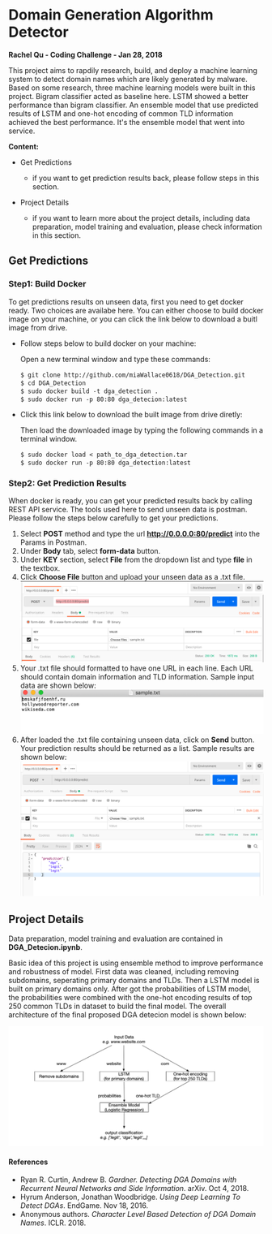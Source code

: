 # Domain Generation Algorithm Detector

**Rachel Qu - Coding Challenge - Jan 28, 2018**

This project aims to rapdily research, build, and deploy a machine learning system to detect domain names which are likely generated by malware. Based on some research, three machine learning models were built in this project. Bigram classifier acted as baseline here. LSTM showed a better performance than bigram classifier. An ensemble model that use predicted results of LSTM and one-hot encoding of common TLD information achieved the best performance. It's the ensemble model that went into service. 

**Content:**

* Get Predictions 
	- if you want to get prediction results back, please follow steps in this section.

* Project Details
	- if you want to learn more about the project details, including data preparation, model training and evaluation, please check information in this section. 
 


## Get Predictions

### Step1: Build Docker  

To get predictions results on unseen data, first you need to get docker ready. Two choices are availabe here. You can either choose to build docker image on your machine, or you can click the link below to download a buitl image from drive. 

* Follow steps below to build docker on your machine: 

	Open a new terminal window and type these commands:

	```
	$ git clone http://github.com/miaWallace0618/DGA_Detection.git
	$ cd DGA_Detection
	$ sudo docker build -t dga_detection .
	$ sudo docker run -p 80:80 dga_detecion:latest
	```

* Click this link below to download the built image from drive diretly:
	
	Then load the downloaded image by typing the following commands in a terminal window. 
	
	```
	$ sudo docker load < path_to_dga_detection.tar
	$ sudo docker run -p 80:80 dga_detection:latest

	```


### Step2: Get Prediction Results

When docker is ready, you can get your predicted results back by calling REST API service. The tools used here to send unseen data is postman. Please follow the steps below carefully to get your predictions. 

1. Select **POST** method and type the url **http://0.0.0.0:80/predict** into the Params in Postman. 
2. Under **Body** tab, select **form-data** button.
3. Under **KEY** section, select **File** from the dropdown list and type **file** in the textbox.
4. Click **Choose File** button and upload your unseen data as a .txt file. 
![Postman Sample](Images/PostmanSample.png "Sample Postman Input")
5. Your .txt file should formatted to have one URL in each line. Each URL should contain domain information and TLD information. Sample input data are shown below: 
![Input Sample](Images/SampleInput.png "Sample Input")
6. After loaded the .txt file containing unseen data, click on **Send** button. Your prediction results should be returned as a list. Sample results are shown below:
![Postman Results](Images/PostmanResults.png "Postman Results")


## Project Details

Data preparation, model training and evaluation are contained in **DGA_Detecion.ipynb**. 

Basic idea of this project is using ensemble method to improve performance and robustness of model. First data was cleaned, including removing subdomains, seperating primary domains and TLDs. Then a LSTM model is built on primary domains only. After got the probabilities of LSTM model, the probabilities were combined with the one-hot encoding results of top 250 common TLDs in dataset to build the final model. The overall architecture of the final proposed DGA detecion model is shown below:

![Architecture of Model](Images/Architecture.png "Architecture of Model")



#### References 
* Ryan R. Curtin, Andrew B. *Gardner. Detecting DGA Domains with Recurrent Neural Networks and Side Information*. arXiv. Oct 4, 2018.
* Hyrum Anderson, Jonathan Woodbridge. *Using Deep Learning To Detect DGAs*. EndGame. Nov 18, 2016. 
* Anonymous authors. *Character Level Based Detection of DGA Domain Names*. ICLR. 2018.